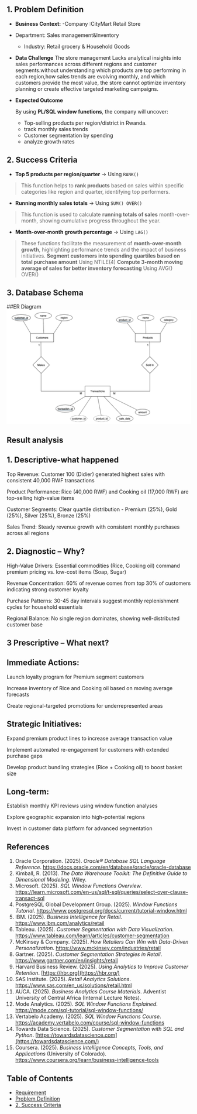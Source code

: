 ## 1. Problem Definition

- **Business Context:**
-Company :CityMart Retail Store
- Department: Sales management&Inventory
    - Industry: Retail grocery & Household Goods
- **Data Challenge**
    The store management Lacks analytical insights into sales performances across different regions and customer segments.without understanding which products are top performing in each region,how sales trends are evolving monthly, and which customers provide the most value, the store cannot optimize inventory planning or create effective targeted marketing campaigns. 
    
- **Expected Outcome**
    
    By using **PL/SQL window functions**, the company will uncover:
    
    - Top-selling products per region/district in Rwanda.
    - track monthly sales trends
    - Customer segmentation by spending
    - analyze growth rates

## 2. Success Criteria

- **Top 5 products per region/quarter** → Using `RANK()`

> This function helps to **rank products** based on sales within specific categories like region and quarter, identifying top performers.
> 
- **Running monthly sales totals** → Using `SUM() OVER()`

> This function is used to calculate **running totals of sales** month-over-month, showing cumulative progress throughout the year.
> 
- **Month-over-month growth percentage** → Using `LAG()`

> These functions facilitate the measurement of **month-over-month growth**, highlighting performance trends and the impact of business initiatives.
> **Segment customers into spending quartiles based on total purchase amount** Using NTILE(4)
> **Compute 3-month moving average of sales for better inventory forecasting** Using AVG() OVER()




## 3.   Database Schema
##ER Diagram
![ER Diagram](plsqlscreenshots/13_ER_Diagram.png)

## Result analysis
## 1. Descriptive-what happened
   Top Revenue: Customer 100 (Didier) generated highest sales with consistent 40,000 RWF transactions

Product Performance: Rice (40,000 RWF) and Cooking oil (17,000 RWF) are top-selling high-value items

Customer Segments: Clear quartile distribution - Premium (25%), Gold (25%), Silver (25%), Bronze (25%)

Sales Trend: Steady revenue growth with consistent monthly purchases across all regions
## 2. Diagnostic – Why? 
High-Value Drivers: Essential commodities (Rice, Cooking oil) command premium pricing vs. low-cost items (Soap, Sugar)

Revenue Concentration: 60% of revenue comes from top 30% of customers indicating strong customer loyalty

Purchase Patterns: 30-45 day intervals suggest monthly replenishment cycles for household essentials

Regional Balance: No single region dominates, showing well-distributed customer base
## 3  Prescriptive – What next? 
## Immediate Actions:

Launch loyalty program for Premium segment customers

Increase inventory of Rice and Cooking oil based on moving average forecasts

Create regional-targeted promotions for underrepresented areas

## Strategic Initiatives:

Expand premium product lines to increase average transaction value

Implement automated re-engagement for customers with extended purchase gaps

Develop product bundling strategies (Rice + Cooking oil) to boost basket size

## Long-term:

Establish monthly KPI reviews using window function analyses

Explore geographic expansion into high-potential regions

Invest in customer data platform for advanced segmentation


## References

1. Oracle Corporation. (2025). *Oracle® Database SQL Language Reference*. https://docs.oracle.com/en/database/oracle/oracle-database
2. Kimball, R. (2013). *The Data Warehouse Toolkit: The Definitive Guide to Dimensional Modeling*. Wiley.
3. Microsoft. (2025). *SQL Window Functions Overview*. https://learn.microsoft.com/en-us/sql/t-sql/queries/select-over-clause-transact-sql
4. PostgreSQL Global Development Group. (2025). *Window Functions Tutorial*. https://www.postgresql.org/docs/current/tutorial-window.html
5. IBM. (2025). *Business Intelligence for Retail*. https://www.ibm.com/analytics/retail
6. Tableau. (2025). *Customer Segmentation with Data Visualization*. https://www.tableau.com/learn/articles/customer-segmentation
7. McKinsey & Company. (2025). *How Retailers Can Win with Data-Driven Personalization*. https://www.mckinsey.com/industries/retail
8. Gartner. (2025). *Customer Segmentation Strategies in Retail*. https://www.gartner.com/en/insights/retail
9. Harvard Business Review. (2025). *Using Analytics to Improve Customer Retention*. [https://hbr.org](https://hbr.org/)
10. SAS Institute. (2025). *Retail Analytics Solutions*. https://www.sas.com/en_us/solutions/retail.html
11. AUCA. (2025). *Business Analytics Course Materials*. Adventist University of Central Africa (Internal Lecture Notes).
12. Mode Analytics. (2025). *SQL Window Functions Explained*. https://mode.com/sql-tutorial/sql-window-functions/
13. Vertabelo Academy. (2025). *SQL Window Functions Course*. https://academy.vertabelo.com/course/sql-window-functions
14. Towards Data Science. (2025). *Customer Segmentation with SQL and Python*. [https://towardsdatascience.com](https://towardsdatascience.com/)
15. Coursera. (2025). *Business Intelligence Concepts, Tools, and Applications* (University of Colorado). https://www.coursera.org/learn/business-intelligence-tools




## Table of Contents

- [Requirement](#3)
- [Problem Definition](#18)
- [2. Success Criteria](#32)










